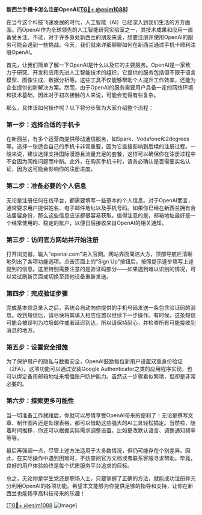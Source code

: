 **新西兰手機卡怎么注册OpenAI[[TG💪+ @esim1088](https://t.me/s/esim1088)]**

在当今这个科技飞速发展的时代，人工智能（AI）已经深入到我们生活的方方面面。而OpenAI作为全球领先的人工智能研究实验室之一，其技术成果和应用一直备受关注。不过，对于许多身处新西兰的朋友来说，想要注册并使用OpenAI的服务可能会遇到一些挑战。今天，我们就来详细聊聊如何在新西兰通过手机卡顺利注册OpenAI。

首先，让我们简单了解一下OpenAI是什么以及它的主要服务。OpenAI是一家致力于研究、开发和应用先进人工智能技术的组织，它提供的服务包括但不限于语言模型、图像生成、数据分析等。这些工具不仅能够帮助个人提升工作效率，还能为企业提供创新解决方案。然而，由于OpenAI的服务需要用户具备一定的网络环境和技术基础，因此对于初次接触的人来说，可能会觉得有些复杂。

那么，具体该如何操作呢？以下将分步骤为大家介绍整个流程：

### **第一步：选择合适的手机卡**
在新西兰，有多个运营商提供移动通信服务，如Spark、Vodafone和2degrees等。选择一张适合自己的手机卡非常重要，因为它直接影响到后续的注册过程。一般来说，建议选择支持国际漫游且流量充足的套餐，这样可以确保你在注册过程中不会因为网络问题而中断。此外，在购买手机卡时，请务必确认是否需要实名认证，因为这可能会影响你的注册进度。

### **第二步：准备必要的个人信息**
无论是注册任何在线平台，都需要填写一些基本的个人信息。对于OpenAI而言，通常要求用户提供姓名、电子邮件地址以及手机号码。如果你已经在新西兰拥有合法居留身份，那么这些信息应该都很容易获取。值得注意的是，邮箱地址最好是一个经常使用的、稳定的账户，以便日后接收来自OpenAI的相关通知。

### **第三步：访问官方网站并开始注册**
打开浏览器，输入“openai.com”进入官网。网站界面简洁大方，顶部导航栏清晰地列出了各项功能选项。点击页面上的“Sign Up”按钮后，按照提示逐步填写上述提到的信息。这里特别需要注意的是验证码部分——如果遇到难以识别的情况，可以尝试刷新页面或切换至其他设备重新发送。

### **第四步：完成验证步骤**
完成基本信息录入之后，系统会自动向你提供的手机号码发送一条包含验证码的消息。收到短信后，请尽快将其填入相应位置以继续下一步操作。有时候，这条短信可能会被误判为垃圾邮件或者延迟到达，所以请保持耐心，并检查所有可能接收到消息的地方。

### **第五步：设置安全措施**
为了保护用户的隐私与数据安全，OpenAI鼓励每位新用户设置双重身份验证（2FA）。这项功能可以通过安装Google Authenticator之类的应用程序实现，也可以绑定备用邮箱地址来增强账户防护能力。虽然这一步骤看似繁琐，但却是非常必要的。

### **第六步：探索更多可能性**
当一切准备工作就绪后，你就可以尽情享受OpenAI带来的便利了！无论是撰写文章、制作图片还是处理表格，都可以借助这些强大的AI工具轻松搞定。当然啦，随着时间推移，你还可以根据实际需求调整设置，比如更改默认语言、调整通知频率等等。

最后再强调一点，尽管上述方法适用于大多数情况，但仍可能存在个别差异。因此，在实际操作中遇到困难时，不妨查阅官方文档或者联系客服寻求帮助。毕竟，良好的用户体验始终是每个优质服务平台追求的目标。

总之，无论你是学生党还是职场人士，只要掌握了正确的方法，就能成功注册并充分利用OpenAI的各项功能。希望本文能够为你提供足够的指导和支持，让你在新西兰也能畅享高科技带来的乐趣！

[[TG💪+ @esim1088](https://t.me/s/esim1088) ![Image](https://i.postimg.cc/4NQfJmqS/Snipaste-2025-05-13-00-14-12.png)]